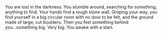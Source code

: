 You are lost in the darkness. You stumble around, searching for something, anything to find. Your hands find a rough stone wall. Groping your way, you find yourself in a big circular room with no door to be felt, and the ground made of large, cut boulders. Then you feel something behind you...something big. Very big. You awake with a start.
